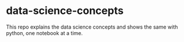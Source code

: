 # data-science-concepts
This repo explains the data science concepts and shows the same with python, one notebook at a time.
